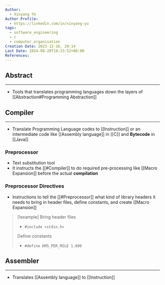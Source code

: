 ```yaml
---
Author:
  - Xinyang YU
Author Profile:
  - https://linkedin.com/in/xinyang-yu
tags:
  - software_engineering
  - c
  - computer_organisation
Creation Date: 2023-12-16, 20:14
Last Date: 2024-08-20T18:23:52+08:00
References: 
---
```

## Abstract
---
- Tools that translates programming languages down the layers of [[Abstraction#Programming Abstraction]]



## Compiler
---
- Translate Programming Language codes to [[Instruction]] or an intermediate code like [[Assembly language]] in [[C]] and **Bytecode** in [[Java]]



### Preprocessor
- Text substitution tool
- It instructs the [[#Compiler]] to do required pre-processing like [[Macro Expansion]] before the actual **compilation**

### Preprocessor Directives
- Instructions to tell the [[#Preprocessor]] what kind of library headers it needs to bring in header files, define constants, and create [[Macro Expansion]]

>[!example]
>Bring header files
>- `#include <stdio.h>`
>
> Define constants
> - `#define KMS_PER_MILE 1.609`


## Assembler
---
- Translates [[Assembly language]] to [[Instruction]]
